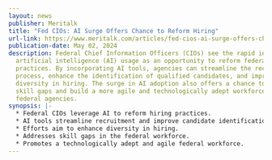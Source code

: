 ```yaml
---
layout: news
publisher: Meritalk
title: "Fed CIOs: AI Surge Offers Chance to Reform Hiring"
url-link: https://www.meritalk.com/articles/fed-cios-ai-surge-offers-chance-to-reform-hiring/
publication-date: May 02, 2024
description: Federal Chief Information Officers (CIOs) see the rapid increase in
  artificial intelligence (AI) usage as an opportunity to reform federal hiring
  practices. By incorporating AI tools, agencies can streamline the recruitment
  process, enhance the identification of qualified candidates, and improve
  diversity in hiring. The surge in AI adoption also offers a chance to address
  skill gaps and build a more agile and technologically adept workforce within
  federal agencies.
synopsis: |-
  * Federal CIOs leverage AI to reform hiring practices.
  * AI tools streamline recruitment and improve candidate identification.
  * Efforts aim to enhance diversity in hiring.
  * Addresses skill gaps in the federal workforce.
  * Promotes a technologically adept and agile federal workforce.
---
```

